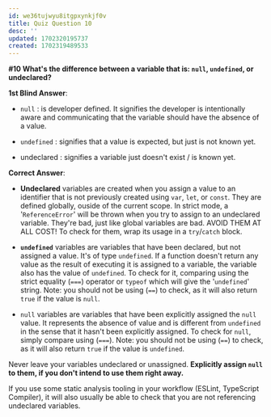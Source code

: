 ```yaml
---
id: we36tujwyu8itgpxynkjf0v
title: Quiz Question 10
desc: ''
updated: 1702320195737
created: 1702319489533
---
```

**#10 What's the difference between a variable that is: `null`, `undefined`, or undeclared?**

__1st Blind Answer__: 
* `null` : is developer defined. It signifies the developer is intentionally aware and communicating that the variable should have the absence of a value.

* `undefined` : signifies that a value is expected, but just is not known yet.

* undeclared : signifies a variable just doesn't exist / is known yet.

__Correct Answer__: 

* **Undeclared** variables are created when you assign a value to an identifier that is not previously created using `var`, `let`, or `const`. They are defined globally, ouside of the current scope. In strict mode, a '`ReferenceError`' will be thrown when you try to assign to an undeclared variable. They're bad, just like global variables are bad. AVOID THEM AT ALL COST! To check for them, wrap its usage in a `try`/`catch` block.

* **`undefined`** variables are variables that have been declared, but not assigned a value. It's of type `undefined`.  If a function doesn't return any value as the result of executing it is assigned to a variable, the variable also has the value of `undefined`. To check for it, comparing using the strict equality (`===`) operator or `typeof` which will give the '`undefined`' string. Note: you should not be using (`==`) to check, as it will also return `true` if the value is `null`.

* `null` variables are variables that have been explicitly assigned the `null` value. It represents the absence of value and is different from `undefined` in the sense that it hasn't been explicitly assigned. To check for `null`, simply compare using (`===`). Note: you should not be using (`==`) to check, as it will also return `true` if the value is `undefined`.

Never leave your variables undeclared or unassigned. **Explicitly assign `null` to them, if you don't intend to use them right away.** 

If you use some static analysis tooling in your workflow (ESLint, TypeScript Compiler), it will also usually be able to check that you are not referencing undeclared variables.